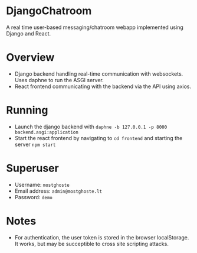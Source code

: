 # DjangoChatroom
A real time user-based messaging/chatroom webapp implemented using Django and React.

# Overview
- Django backend handling real-time communication with websockets. Uses daphne to run the ASGI server.
- React frontend communicating with the backend via the API using axios.

# Running
- Launch the django backend with 
`daphne -b 127.0.0.1 -p 8000 backend.asgi:application`
- Start the react frontend by navigating to `cd frontend` and starting the server
`npm start`

# Superuser
- Username: `mostghoste`
- Email address: `admin@mostghoste.lt`
- Password: `demo`

# Notes
- For authentication, the user token is stored in the browser localStorage. It works, but may be succeptible to cross site scripting attacks.